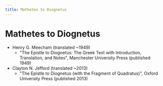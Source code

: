 ```yaml
---
title: Mathetes to Diognetus
---
```


# Mathetes to Diognetus

* Henry G. Meecham (translated ~1949)
  * "The Epistle to Diognetus: The Greek Text with Introduction, Translation, and Notes", Manchester University Press (published 1949)
* Clayton N. Jefford (translated ~2013)
  * "The Epistle to Diognetus (with the Fragment of Quadratus)", Oxford University Press (published 2013)
